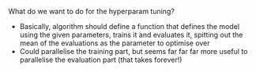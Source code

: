 What do we want to do for the hyperparam tuning?

* Basically, algorithm should define a function that defines the model using the given parameters, trains it and evaluates it, spitting out the mean of the evaluations as the parameter to optimise over
* Could parallelise the training part, but seems far far far more useful to parallelise the evaluation part (that takes forever!)
